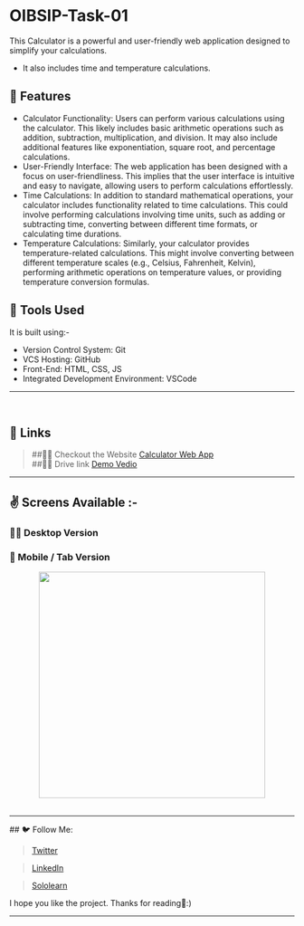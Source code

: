# OIBSIP-Task-01

This Calculator is a powerful and user-friendly web application designed to simplify your calculations.

- It also includes time and temperature calculations.

## 📌 Features

- Calculator Functionality: Users can perform various calculations using the calculator. This likely includes basic arithmetic operations such as addition, subtraction, multiplication, and division. It may also include additional features like exponentiation, square root, and percentage calculations.
- User-Friendly Interface: The web application has been designed with a focus on user-friendliness. This implies that the user interface is intuitive and easy to navigate, allowing users to perform calculations effortlessly.
- Time Calculations: In addition to standard mathematical operations, your calculator includes functionality related to time calculations. This could involve performing calculations involving time units, such as adding or subtracting time, converting between different time formats, or calculating time durations.
- Temperature Calculations: Similarly, your calculator provides temperature-related calculations. This might involve converting between different temperature scales (e.g., Celsius, Fahrenheit, Kelvin), performing arithmetic operations on temperature values, or providing temperature conversion formulas.
  <br/>

## 🔨 Tools Used

It is built using:-

- Version Control System: Git
- VCS Hosting: GitHub
- Front-End: HTML, CSS, JS
- Integrated Development Environment: VSCode
<hr/>
<br/>

## 🔗 Links

> ##💁‍♂️ Checkout the Website [Calculator Web App](https://hemantk1234.github.io/OIBSIP-Task-01/)
> <br/>
> ##💁‍♂️ Drive link [Demo Vedio](https://drive.google.com/file/d/1Ks3XoB4QkbLtYFA8wlOrSCCXOBDD6rBC/view?usp=drive_link)
> <br/>

<hr/>

## ✌️ Screens Available :-

### 🧑‍💻 Desktop Version

### 📲 Mobile / Tab Version

<div align="center">
    <img src="https://github.com/Hemantk1234/OIBSIP-Task-01/assets/125623888/690b0faf-807d-419f-8873-22bc63298c7d" width="400px"</img>
</div>
<br/>
<hr/>
## 🐦 Follow Me:

> [Twitter](https://twitter.com/HemantkEtc116)

> [LinkedIn](https://www.linkedin.com/in/hemant-kumbhalkar-87393b235/)

> [Sololearn](https://www.sololearn.com/profile/24572821)

I hope you like the project. Thanks for reading🙋:)

<hr/>
<br/>
